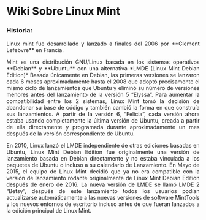 # Wiki Sobre Linux Mint

### Historia:

<p style='text-align: justify;'>
Linux mint fue desarrollado y lanzado a finales del 2006 por **Clement Lefebvre** en Francia.
</p>

<p style='text-align: justify;'>
Mint es una distribución GNU/Linux basada en los sistemas operativos **Debian** y **Ubuntu** con una alternativa *LMDE (Linux Mint Debian Edition)* Basada únicamente en Debian, las primeras versiones se lanzaron cada 6 meses aproximadamente hasta el 2008 que adoptó precisamente el mismo ciclo de lanzamientos que Ubuntu y eliminó su número de versiones menores antes del lanzamiento de la versión 5 “Elyssa”. Para aumentar la compatibilidad entre los 2 sistemas, Linux Mint tomó la decisión de abandonar su base de código y también cambió la forma en que construía sus lanzamientos. A partir de la versión 6, “Felicia”, cada versión ahora estaba usando completamente la última versión de Ubuntu, creada a partir de ella directamente y programada durante aproximadamente un mes después de la versión correspondiente de Ubuntu.
</p>

<p style='text-align: justify;'>
En 2010, Linux lanzó el LMDE independiente de otras ediciones basadas en Ubuntu, Linux Mint Debian Edition fue originalmente una versión de lanzamiento basada en Debian directamente y no estaba vinculada a los paquetes de Ubuntu o incluso a su calendario de Lanzamiento. En Mayo de 2015, el equipo de Linux Mint decidió que ya no era compatible con la versión de lanzamiento rodante originalmente de Linux Mint Debian Edition después de enero de 2016. La nueva versión de LMDE se llamó LMDE 2 “Betsy”, después de este lanzamiento todos los usuarios podían actualizarse automáticamente a las nuevas versiones de software MintTools y los nuevos entornos de escritorio incluso antes de que fueran lanzados a la edición principal de Linux Mint.
</p>
